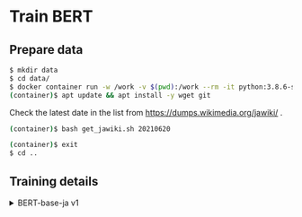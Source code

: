 # Train BERT

## Prepare data

```sh
$ mkdir data
$ cd data/
$ docker container run -w /work -v $(pwd):/work --rm -it python:3.8.6-slim-buster bash
(container)$ apt update && apt install -y wget git
```

Check the latest date in the list from https://dumps.wikimedia.org/jawiki/ .

```sh
(container)$ bash get_jawiki.sh 20210620
```

```sh
(container)$ exit
$ cd ..
```

## Training details

<details>
<summary>BERT-base-ja v1</summary>

### base-v1

#### Prepare working directory

Create a working directory and clone a repository.

[TODO] Need to write a specific version to clone.

```sh
$ mkdir train/base-v1
$ cd train/base-v1
$ git clone https://github.com/colorfulscoop/convmodel
```

Copy training data to working directory.

```sh
$ cp -r ../../data/data/jawiki/20210620/data train/base-v1/convmodel/trainer/bert
```

```sh
$ cd convmodel/
$ docker container run --gpus all --ipc=host --rm -it -v $(pwd):/work -w /work nvidia/cuda:11.1-devel-ubuntu20.04 bash
(container)$ pip3 install torch==1.8.1+cu111 -f https://download.pytorch.org/whl/torch_stable.html
(container)$ pip install .
(container)$ cd trainer/bert/
(container)$ pip3 install -r requirements.txt
```

#### Train tokenizer

```sh
(container)$ python3 train_tokenizer.py --train_file data/train.txt --input_sentence_size 1000000
```

The raw trained model is saved under output/spm, while transformers model is saved under output/model.

#### Train BERT

Prepare JSON Lines format training dataset.

```sh
(container)$ python3 prepare_train_data.py --filename data/train.txt  --buffer_size 10000 >data/train.jsonl
(container)$ python3 prepare_train_data.py --filename data/valid.txt  --buffer_size 10000 >data/valid.jsonl
(container)$ python3 prepare_train_data.py --filename data/test.txt  --buffer_size 10000 >data/test.jsonl
```

Set up config file.
First, generate a default config file.

```
(container)$ python3 trainer.py --print_config >default_config.yaml
(container)$ cp default_config.yaml config.yaml
```

Then modify config.yaml.

```sh
(container)$ diff default_config.yaml config.yaml
1c1
< seed_everything: null
---
> seed_everything: 1000
7c7
<   gradient_clip_val: 0.0
---
>   gradient_clip_val: 1.0
12c12
<   gpus: null
---
>   gpus: 1
21,22c21,22
<   accumulate_grad_batches: 1
<   max_epochs: null
---
>   accumulate_grad_batches: 16
>   max_epochs: 1
36c36
<   precision: 32
---
>   precision: 16
44c44
<   deterministic: false
---
>   deterministic: true
57a58,60
>   callbacks:
>     - class_path: pytorch_lightning.callbacks.LearningRateMonitor
>     - class_path: pytorch_lightning.callbacks.GPUStatsMonitor
59,62c62,65
<   tokenizer_model: null
<   train_file: null
<   valid_file: null
<   test_file: null
---
>   tokenizer_model: output/model
>   train_file: data/train.jsonl
>   valid_file: data/valid.jsonl
>   test_file: data/test.jsonl
74a78
>
```

Finally, start training


```sh
(container)$ python3 trainer.py --config config.yaml
```

#### Check log

Use tensorboard to check log.

```sh
$ docker container run -p 6006:6006 -v $(pwd):/work -w /work --rm -it tensorflow/tensorflow:2.4.1-gpu tensorboard --logdir lightning_logs --host 0.0.0.0
```
